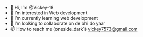 - 👋 Hi, I’m @Vickey-18
- 👀 I’m interested in Web development
- 🌱 I’m currently learning web development
- 💞️ I’m looking to collaborate on de bhi do yaar 
- 📫 How to reach me (oneside_dark1) vickey7573@gmail.com

<!---
Vickey-18/Vickey-18 is a ✨ special ✨ repository because its `README.md` (this file) appears on your GitHub profile.
You can click the Preview link to take a look at your changes.
--->
